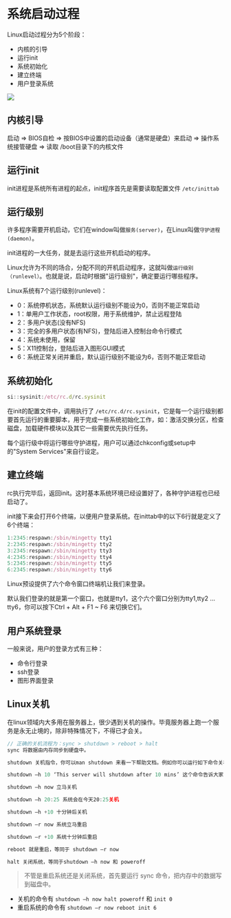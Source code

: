 # 系统启动过程
<!-- toc -->

Linux启动过程分为5个阶段：

* 内核的引导
* 运行init
* 系统初始化
* 建立终端
* 用户登录系统

![](https://ws3.sinaimg.cn/large/006tNbRwly1fx7lbelq8ij30uy09ygng.jpg)

## 内核引导

启动 => BIOS自检 => 按BIOS中设置的启动设备（通常是硬盘）来启动 => 操作系统接管硬盘 => 读取 /boot目录下的内核文件

## 运行init

init进程是系统所有进程的起点，init程序首先是需要读取配置文件 `/etc/inittab`

## 运行级别

许多程序需要开机启动，它们在window叫做`服务(server)`，在Linux叫做`守护进程(daemon)`。

init进程的一大任务，就是去运行这些开机启动的程序。

Linux允许为不同的场合，分配不同的开机启动程序，这就叫做`运行级别（runlevel）`。也就是说，启动时根据"运行级别"，确定要运行哪些程序。

Linux系统有7个运行级别(runlevel)：
* 0：系统停机状态，系统默认运行级别不能设为0，否则不能正常启动
* 1：单用户工作状态，root权限，用于系统维护，禁止远程登陆
* 2：多用户状态(没有NFS)
* 3：完全的多用户状态(有NFS)，登陆后进入控制台命令行模式
* 4：系统未使用，保留
* 5：X11控制台，登陆后进入图形GUI模式
* 6：系统正常关闭并重启，默认运行级别不能设为6，否则不能正常启动

## 系统初始化

```js
si::sysinit:/etc/rc.d/rc.sysinit　
```

在init的配置文件中，调用执行了 `/etc/rc.d/rc.sysinit`，它是每一个运行级别都要首先运行的重要脚本，用于完成一些系统初始化工作，如：激活交换分区，检查磁盘，加载硬件模块以及其它一些需要优先执行任务。

每个运行级中将运行哪些守护进程，用户可以通过chkconfig或setup中的"System Services"来自行设定。

## 建立终端

rc执行完毕后，返回init。这时基本系统环境已经设置好了，各种守护进程也已经启动了。

init接下来会打开6个终端，以便用户登录系统。在inittab中的以下6行就是定义了6个终端：

```js
1:2345:respawn:/sbin/mingetty tty1
2:2345:respawn:/sbin/mingetty tty2
3:2345:respawn:/sbin/mingetty tty3
4:2345:respawn:/sbin/mingetty tty4
5:2345:respawn:/sbin/mingetty tty5
6:2345:respawn:/sbin/mingetty tty6
```

Linux预设提供了六个命令窗口终端机让我们来登录。

默认我们登录的就是第一个窗口，也就是tty1，这个六个窗口分别为tty1,tty2 … tty6，你可以按下Ctrl + Alt + F1 ~ F6 来切换它们。

## 用户系统登录

一般来说，用户的登录方式有三种：

* 命令行登录
* ssh登录
* 图形界面登录

## Linux关机

在linux领域内大多用在服务器上，很少遇到关机的操作。毕竟服务器上跑一个服务是永无止境的，除非特殊情况下，不得已才会关。

```js
// 正确的关机流程为：sync > shutdown > reboot > halt
sync 将数据由内存同步到硬盘中。

shutdown 关机指令，你可以man shutdown 来看一下帮助文档。例如你可以运行如下命令关机：

shutdown –h 10 ‘This server will shutdown after 10 mins’ 这个命令告诉大家，计算机将在10分钟后关机，并且会显示在登陆用户的当前屏幕中。

shutdown –h now 立马关机

shutdown –h 20:25 系统会在今天20:25关机

shutdown –h +10 十分钟后关机

shutdown –r now 系统立马重启

shutdown –r +10 系统十分钟后重启

reboot 就是重启，等同于 shutdown –r now

halt 关闭系统，等同于shutdown –h now 和 poweroff
```

> 不管是重启系统还是关闭系统，首先要运行 sync 命令，把内存中的数据写到磁盘中。

* 关机的命令有 `shutdown –h now halt poweroff` 和 `init 0`
* 重启系统的命令有 `shutdown –r now reboot init 6`
